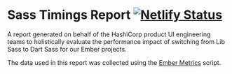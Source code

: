 # Sass Timings Report [![Netlify Status](https://api.netlify.com/api/v1/badges/839471bc-a6a4-4d24-bd3d-48dd4a60dd4d/deploy-status)](https://app.netlify.com/sites/gallant-spence-e3f49a/deploys)

A report generated on behalf of the HashiCorp product UI engineering teams to holistically evaluate the performance impact of switching from Lib Sass to Dart Sass for our Ember projects.

The data used in this report was collected using the [Ember Metrics](https://github.com/dingoeatingfuzz/ember-metrics) script.
